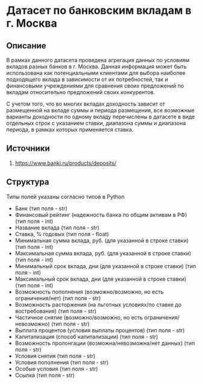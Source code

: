 # Датасет по банковским вкладам в г. Москва #

## Описание ##
В рамках данного датасета проведена агрегация данных по условиям вкладов разных банков в г. Москва. 
Данная информация может быть использована как потенциальными клиентами для выбора наиболее подходящего вклада в зависимости от их потребностей, так и финансовыми учреждениями для сравнения своих предложений по вкладам относительно предложений своих конкурентов.

С учетом того, что во многих вкладах доходность зависит от размещенной на вкладе суммы и периода размещения, все возможные варианты доходности по одному вкладу перечислены в датасете в виде отдельных строк с указанием ставки, диапазона суммы и диапазона периода, в рамках которых применяется ставка.

## Источники ##
1. https://www.banki.ru/products/deposits/

## Структура ##
Типы полей указаны согласно типов в Python
- Банк (тип поля - str)
- Финансовый рейтинг (надежность банка по общим активам в РФ) (тип поля - int)
- Название вклада (тип поля - str)
- Ставка, % годовых (тип поля - float)
- Минимальная сумма вклада, руб. (для указанной в строке ставки) (тип поля - int)
- Максимальная сумма вклада, руб.	(для указанной в строке ставки) (тип поля - int)
- Минимальный срок вклада, дни (для указанной в строке ставки) (тип поля - int)
- Максимальный срок вклада, дни (для указанной в строке ставки)	(тип поля - int)
- Возможность пополнения (возможно/возможно, но есть ограничения/нет)	(тип поля - str)
- Возможность расторжения	(на льготных условиях/по ставке до востребования) (тип поля - str)
- Частичное снятие (возможно/возможно, но есть ограничения/невозможно)	(тип поля - str)
- Выплата процентов (условия выплаты процентов) (тип поля - str)
- Капитализация	(способ капитализации) (тип поля - str)
- Возможность пролонгации (возможна/невозможна/нет данных) (тип поля - str)
- Условия снятия (тип поля - str)
- Условия пополнения (тип поля - str)
- Особые условия (тип поля - str)
- Ссылка (тип поля - str)
